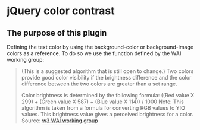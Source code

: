 jQuery color contrast
=====================================================================================
The purpose of this plugin
-------------------------------------------------------------------------------------
Defining the text color by using the background-color or background-image colors as a 
reference. To do so we use the function defined by the WAI working group:
> (This is a suggested algorithm that is still open to change.)
> Two colors provide good color visibility if the brightness difference and the color difference between the two colors are greater than a set range.
> 
> Color brightness is determined by the following formula:
> ((Red value X 299) + (Green value X 587) + (Blue value X 114)) / 1000
> Note: This algorithm is taken from a formula for converting RGB values to YIQ values. This brightness value gives a perceived brightness for a color.
> Source: [w3 WAI working group][w3]


[w3]: http://www.w3.org/WAI/ER/WD-AERT/#color-contrast